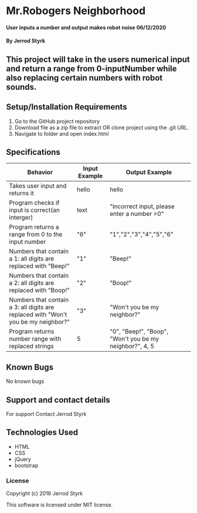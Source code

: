 # Mr.Robogers Neighborhood

#### User inputs a number and output makes robot noise 06/12/2020

#### By Jerrod Styrk

## This project will take in the users numerical input and return a range from 0-inputNumber while also replacing certain numbers with robot sounds. 

## Setup/Installation Requirements

1. Go to the GitHub project repository
2. Download file as a zip file to extract OR clone project using the .git URL.
3. Navigate to folder and open index.html

## Specifications

| Behavior | Input Example | Output Example |
|----------|---------------|----------------|
| Takes user input and returns it | hello | hello |
| Program checks if input is correct(an interger) | text | "Incorrect input, please enter a number >0" |
| Program returns a range from 0 to the input number | "6" | "1","2","3","4","5","6" |
| Numbers that contain a 1: all digits are replaced with "Beep!" | "1" | "Beep!" |
| Numbers that contain a 2: all digits are replaced with "Boop!" | "2" | "Boop!" |
| Numbers that contain a 3: all digits are replaced with "Won't you be my neighbor?" | "3" | "Won't you be my neighbor?" |
| Program returns number range with replaced strings | 5 | "0", "Beep!", "Boop", "Won't you be my neighbor?", 4, 5 |

## Known Bugs
No known bugs

## Support and contact details
For support Contact Jerrod Styrk

## Technologies Used
 * HTML
 * CSS
 * jQuery
 * bootstrap

### License
Copyright (c) 2016 Jerrod Styrk

This software is licensed under MIT license.